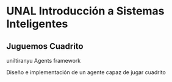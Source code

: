 # UNAL Introducción a Sistemas Inteligentes
## Juguemos Cuadrito

uniltiranyu
Agents framework

Diseño e implementación de un agente capaz de jugar cuadrito
